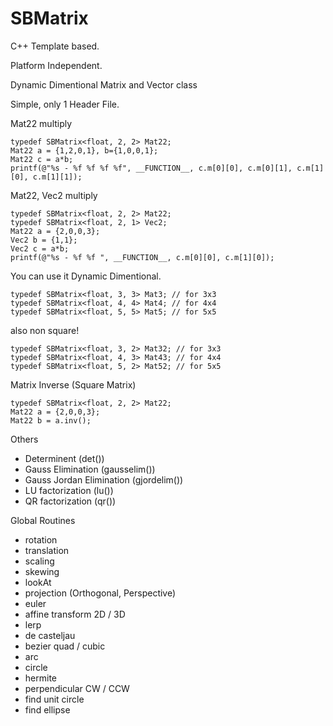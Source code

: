 SBMatrix
=======

C++ Template based.

Platform Independent.

Dynamic Dimentional Matrix and Vector class

Simple, only 1 Header File.






Mat22 multiply

    typedef SBMatrix<float, 2, 2> Mat22;
    Mat22 a = {1,2,0,1}, b={1,0,0,1};
    Mat22 c = a*b;
    printf(@"%s - %f %f %f %f", __FUNCTION__, c.m[0][0], c.m[0][1], c.m[1][0], c.m[1][1]);


Mat22, Vec2 multiply

    typedef SBMatrix<float, 2, 2> Mat22;
    typedef SBMatrix<float, 2, 1> Vec2;
    Mat22 a = {2,0,0,3};
    Vec2 b = {1,1};
    Vec2 c = a*b;
    printf(@"%s - %f %f ", __FUNCTION__, c.m[0][0], c.m[1][0]);

You can use it Dynamic Dimentional.

    typedef SBMatrix<float, 3, 3> Mat3; // for 3x3
    typedef SBMatrix<float, 4, 4> Mat4; // for 4x4
    typedef SBMatrix<float, 5, 5> Mat5; // for 5x5

also non square!

    typedef SBMatrix<float, 3, 2> Mat32; // for 3x3
    typedef SBMatrix<float, 4, 3> Mat43; // for 4x4
    typedef SBMatrix<float, 5, 2> Mat52; // for 5x5

Matrix Inverse (Square Matrix)

    typedef SBMatrix<float, 2, 2> Mat22;
    Mat22 a = {2,0,0,3};
    Mat22 b = a.inv();

Others
- Determinent (det())
- Gauss Elimination (gausselim())
- Gauss Jordan Elimination (gjordelim())
- LU factorization (lu())
- QR factorization (qr())

Global Routines
- rotation
- translation
- scaling
- skewing
- lookAt
- projection (Orthogonal, Perspective)
- euler
- affine transform 2D / 3D
- lerp
- de casteljau
- bezier quad / cubic
- arc
- circle
- hermite
- perpendicular CW / CCW
- find unit circle
- find ellipse

